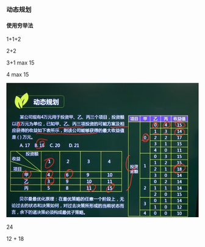 ### 动态规划

#### 使用穷举法



1+1+2

2+2

3+1       max 15

4            max  15

![image-20210510154422109](../picture/image-20210510154422109.png)













24





12 + 18





























